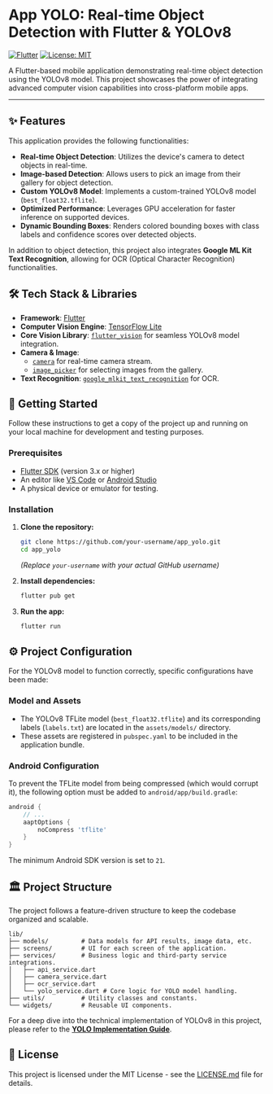 # App YOLO: Real-time Object Detection with Flutter & YOLOv8

[![Flutter](https://img.shields.io/badge/Flutter-3.x-blue.svg)](https://flutter.dev)
[![License: MIT](https://img.shields.io/badge/License-MIT-yellow.svg)](https://opensource.org/licenses/MIT)

A Flutter-based mobile application demonstrating real-time object detection using the YOLOv8 model. This project showcases the power of integrating advanced computer vision capabilities into cross-platform mobile apps.

<!-- You can add a screenshot or GIF of the app here -->
<!-- ![App Screenshot](link_to_your_screenshot.png) -->

---

## ✨ Features

This application provides the following functionalities:

-   **Real-time Object Detection**: Utilizes the device's camera to detect objects in real-time.
-   **Image-based Detection**: Allows users to pick an image from their gallery for object detection.
-   **Custom YOLOv8 Model**: Implements a custom-trained YOLOv8 model (`best_float32.tflite`).
-   **Optimized Performance**: Leverages GPU acceleration for faster inference on supported devices.
-   **Dynamic Bounding Boxes**: Renders colored bounding boxes with class labels and confidence scores over detected objects.

In addition to object detection, this project also integrates **Google ML Kit Text Recognition**, allowing for OCR (Optical Character Recognition) functionalities.

## 🛠️ Tech Stack & Libraries

-   **Framework**: [Flutter](https://flutter.dev/)
-   **Computer Vision Engine**: [TensorFlow Lite](https://www.tensorflow.org/lite)
-   **Core Vision Library**: [`flutter_vision`](https://pub.dev/packages/flutter_vision) for seamless YOLOv8 model integration.
-   **Camera & Image**:
    -   [`camera`](https://pub.dev/packages/camera) for real-time camera stream.
    -   [`image_picker`](https://pub.dev/packages/image_picker) for selecting images from the gallery.
-   **Text Recognition**: [`google_mlkit_text_recognition`](https://pub.dev/packages/google_mlkit_text_recognition) for OCR.

## 🚀 Getting Started

Follow these instructions to get a copy of the project up and running on your local machine for development and testing purposes.

### Prerequisites

-   [Flutter SDK](https://flutter.dev/docs/get-started/install) (version 3.x or higher)
-   An editor like [VS Code](https://code.visualstudio.com/) or [Android Studio](https://developer.android.com/studio)
-   A physical device or emulator for testing.

### Installation

1.  **Clone the repository:**
    ```sh
    git clone https://github.com/your-username/app_yolo.git
    cd app_yolo
    ```
    *(Replace `your-username` with your actual GitHub username)*

2.  **Install dependencies:**
    ```sh
    flutter pub get
    ```

3.  **Run the app:**
    ```sh
    flutter run
    ```

## ⚙️ Project Configuration

For the YOLOv8 model to function correctly, specific configurations have been made:

### Model and Assets

-   The YOLOv8 TFLite model (`best_float32.tflite`) and its corresponding labels (`labels.txt`) are located in the `assets/models/` directory.
-   These assets are registered in `pubspec.yaml` to be included in the application bundle.

### Android Configuration

To prevent the TFLite model from being compressed (which would corrupt it), the following option must be added to `android/app/build.gradle`:

```groovy
android {
    // ...
    aaptOptions {
        noCompress 'tflite'
    }
}
```

The minimum Android SDK version is set to `21`.

## 🏛️ Project Structure

The project follows a feature-driven structure to keep the codebase organized and scalable.

```
lib/
├── models/         # Data models for API results, image data, etc.
├── screens/        # UI for each screen of the application.
├── services/       # Business logic and third-party service integrations.
│   ├── api_service.dart
│   ├── camera_service.dart
│   ├── ocr_service.dart
│   └── yolo_service.dart # Core logic for YOLO model handling.
├── utils/          # Utility classes and constants.
└── widgets/        # Reusable UI components.
```

For a deep dive into the technical implementation of YOLOv8 in this project, please refer to the [**YOLO Implementation Guide**](./YOLO_IMPLEMENTATION_GUIDE.md).

## 📄 License

This project is licensed under the MIT License - see the [LICENSE.md](LICENSE.md) file for details.